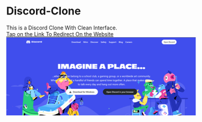 # Discord-Clone
This is a Discord Clone With Clean Interface.
<br>
<a href="https://discord-clonee.vercel.app/">Tap on the Link To Redirect On the Website<a>
<br>
<img src="Discord.png">
